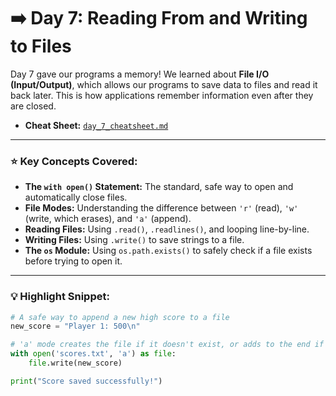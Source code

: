 # ➡️ Day 7: Reading From and Writing to Files

Day 7 gave our programs a memory! We learned about **File I/O (Input/Output)**, which allows our programs to save data to files and read it back later. This is how applications remember information even after they are closed.


* **Cheat Sheet:** [`day_7_cheatsheet.md`](./day7_cheatsheet.md)

---

### ⭐ Key Concepts Covered:

* **The `with open()` Statement:** The standard, safe way to open and automatically close files.
* **File Modes:** Understanding the difference between `'r'` (read), `'w'` (write, which erases), and `'a'` (append).
* **Reading Files:** Using `.read()`, `.readlines()`, and looping line-by-line.
* **Writing Files:** Using `.write()` to save strings to a file.
* **The `os` Module:** Using `os.path.exists()` to safely check if a file exists before trying to open it.

---

### 💡 Highlight Snippet:

```python
# A safe way to append a new high score to a file
new_score = "Player 1: 500\n"

# 'a' mode creates the file if it doesn't exist, or adds to the end if it does.
with open('scores.txt', 'a') as file:
    file.write(new_score)

print("Score saved successfully!")
